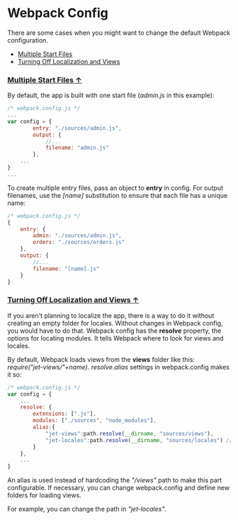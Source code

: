 # <span id="contents">Webpack Config</span>

There are some cases when you might want to change the default Webpack configuration.

- [Multiple Start Files](#multiple_start)
- [Turning Off Localization and Views](#turn_off)

### [<span id="multiple_start">Multiple Start Files &uarr;</span>](#contents)

By default, the app is built with one start file (*admin.js* in this example):

```js
/* webpack.config.js */
...
var config = {
		entry: "./sources/admin.js",
		output: {
			//...
			filename: "admin.js"
		},
    ...
}
...
```

To create multiple entry files, pass an object to **entry** in config. For output filenames, use the *[name]* substitution to ensure that each file has a unique name:

```js
/* webpack.config.js */
{
    entry: {
        admin: "./sources/admin.js",
        orders: "./sources/orders.js"
    },
    output: {
        //...
        filename: "[name].js"
    }
}
```

### [<span id="turn_off">Turning Off Localization and Views &uarr;</span>](#contents)

If you aren't planning to localize the app, there is a way to do it without creating an empty folder for locales. Without changes in Webpack config, you would have to do that. Webpack config has the **resolve** property, the options for locating modules. It tells Webpack where to look for views and locales.

By default, Webpack loads views from the **views** folder like this: *require("jet-views/"+name)*. *resolve.alias* settings in webpack.config makes it so:

```js
/* webpack.config.js */
var config = {
    ...
    resolve: {
        extensions: [".js"],
        modules: ["./sources", "node_modules"],
        alias:{
            "jet-views":path.resolve(__dirname, "sources/views"),
            "jet-locales":path.resolve(__dirname, "sources/locales") //change me
        }
    },
    ...
}
```

An alias is used instead of hardcoding the *"/views"* path to make this part configurable. If necessary, you can change webpack.config and define new folders for loading views.

For example, you can change the path in *"jet-locales"*.